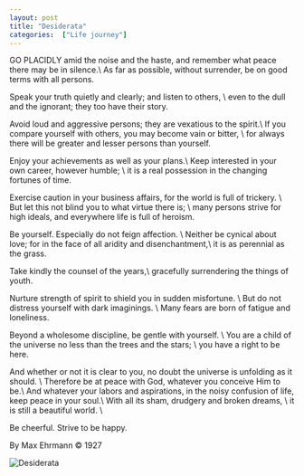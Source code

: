 ```yaml
---
layout: post
title: "Desiderata"
categories:  ["Life journey"]
---
```


GO PLACIDLY amid the noise and the haste, and remember what peace there may be in silence.\\
As far as possible, without surrender, be on good terms with all persons. 

Speak your truth quietly and clearly; and listen to others, \\
even to the dull and the ignorant; they too have their story.

<!-- more -->
Avoid loud and aggressive persons; they are vexatious to the spirit.\\
If you compare yourself with others, you may become vain or bitter, \\
for always there will be greater and lesser persons than yourself.

Enjoy your achievements as well as your plans.\\
Keep interested in your own career, however humble; \\
it is a real possession in the changing fortunes of time.

Exercise caution in your business affairs, for the world is full of trickery. \\
But let this not blind you to what virtue there is; \\
many persons strive for high ideals, and everywhere life is full of heroism.

Be yourself. Especially do not feign affection. \\
Neither be cynical about love; for in the face of all aridity and disenchantment,\\ 
it is as perennial as the grass.

Take kindly the counsel of the years,\\
gracefully surrendering the things of youth.

Nurture strength of spirit to shield you in sudden misfortune. \\
But do not distress yourself with dark imaginings. \\
Many fears are born of fatigue and loneliness.

Beyond a wholesome discipline, be gentle with yourself. \\
You are a child of the universe no less than the trees and the stars; \\
you have a right to be here.

And whether or not it is clear to you, no doubt the universe is unfolding as it should. \\
Therefore be at peace with God, whatever you conceive Him to be.\\
And whatever your labors and aspirations, in the noisy confusion of life, keep peace in your soul.\\
With all its sham, drudgery and broken dreams, \\
it is still a beautiful world. \\

Be cheerful. Strive to be happy.

By Max Ehrmann © 1927

<img src="http://drive.google.com/uc?export=view&id=12fEu0SNA9eWLUT-85Sk9A4KRDmGd1NLV" alt="Desiderata">
